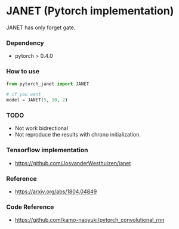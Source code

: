 # JANET (Pytorch implementation)

JANET has only forget gate.


### Dependency

* pytorch > 0.4.0

### How to use 

```python
from pytorch_janet import JANET

# if you want
model = JANET(5, 10, 2)

```

### TODO

* Not work bidrectional
* Not reproduce the results with chrono initialization.


### Tensorflow implementation

* https://github.com/JosvanderWesthuizen/janet

### Reference

* https://arxiv.org/abs/1804.04849

### Code Reference

* https://github.com/kamo-naoyuki/pytorch_convolutional_rnn